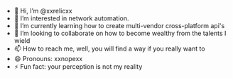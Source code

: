 - 👋 Hi, I’m @xxrelicxx
- 👀 I’m interested in network automation. 
- 🌱 I’m currently learning how to create multi-vendor cross-platform api's
- 💞️ I’m looking to collaborate on how to become wealthy from the talents I wield
- 📫 How to reach me, well, you will find a way if you really want to
- 😄 Pronouns: xxnopexx
- ⚡ Fun fact: your perception is not my reality

<!---
xxrelicxx/xxrelicxx is a ✨ special ✨ repository because its `README.md` (this file) appears on your GitHub profile.
You can click the Preview link to take a look at your changes.
--->

